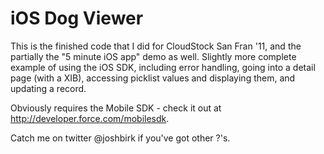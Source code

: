 <h1>iOS Dog Viewer</h1>

This is the finished code that I did for CloudStock San Fran '11, and the partially the "5 minute iOS app" demo as well.  Slightly more complete example of using the iOS SDK, including error handling, going into a detail page (with a XIB), accessing picklist values and displaying them, and updating a record.

Obviously requires the Mobile SDK - check it out at http://developer.force.com/mobilesdk.

Catch me on twitter @joshbirk if you've got other ?'s.